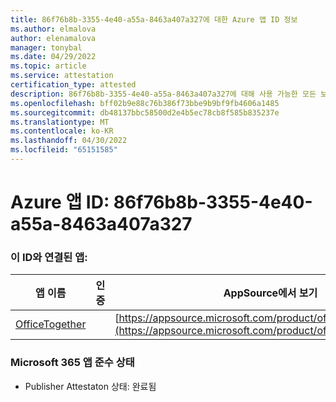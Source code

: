 ```yaml
---
title: 86f76b8b-3355-4e40-a55a-8463a407a327에 대한 Azure 앱 ID 정보
ms.author: elmalova
author: elenamalova
manager: tonybal
ms.date: 04/29/2022
ms.topic: article
ms.service: attestation
certification_type: attested
description: 86f76b8b-3355-4e40-a55a-8463a407a327에 대해 사용 가능한 모든 보안 및 규정 준수 정보입니다.
ms.openlocfilehash: bff02b9e88c76b386f73bbe9b9bf9fb4606a1485
ms.sourcegitcommit: db48137bbc58500d2e4b5ec78cb8f585b835237e
ms.translationtype: MT
ms.contentlocale: ko-KR
ms.lasthandoff: 04/30/2022
ms.locfileid: "65151585"
---
```

# <a name="azure-app-id-86f76b8b-3355-4e40-a55a-8463a407a327"></a>Azure 앱 ID: 86f76b8b-3355-4e40-a55a-8463a407a327


### <a name="apps-associated-with-this-id"></a>이 ID와 연결된 앱:
| **앱 이름** | **인증** | **AppSource에서 보기** |
|--------------|---------------|-----------------------|
| [OfficeTogether](../forward/WA200003767.md) |  | [https://appsource.microsoft.com/product/office/WA200003767](https://appsource.microsoft.com/product/office/WA200003767) |

### <a name="microsoft-365-app-compliance-status"></a>Microsoft 365 앱 준수 상태
- Publisher Attestaton 상태: 완료됨
